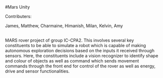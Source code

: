 #Mars Unity

Contributers:

James,
Matthew,
Charmaine,
Himanish,
Milan,
Kelvin,
Amy

<br/>
MARS rover project of group IC-CPA2. This involves several key constituents to be able to simulate a robot which is capable of making autonomous exploration decisions based on the inputs it received through sensors. Here, the constituents include a vision recognizer to identify shape and colour of objects as well as command which sends movement commands through the front end for control of the rover as well as energy, drive and sensor functionalities. 
